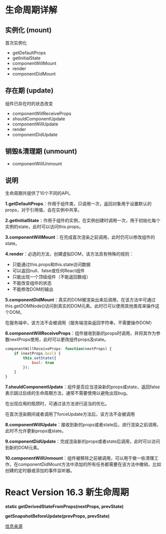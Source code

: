 # 生命周期详解

## 实例化 (mount)

首次实例化

- getDefaultProps
- getInitialState
- componentWillMount
- render
- componentDidMount

## 存在期 (update)

组件已存在时的状态改变

- componentWillReceiveProps
- shouldComponentUpdate
- componentWillUpdate
- render
- componentDidUpdate

## 销毁&清理期 (unmount)

- componentWillUnmount

## 说明

生命周期共提供了10个不同的API。

**1.getDefaultProps**：作用于组件类，只调用一次，返回对象用于设置默认的props，对于引用值，会在实例中共享。

**2.getInitialState**：作用于组件的实例，在实例创建时调用一次，用于初始化每个实例的state，此时可以访问this.props。

**3.componentWillMount**：在完成首次渲染之前调用，此时仍可以修改组件的state。

**4.render**：必选的方法，创建虚拟DOM，该方法具有特殊的规则：

- 只能通过this.props和this.state访问数据
- 可以返回null、false或任何React组件
- 只能出现一个顶级组件（不能返回数组）
- 不能改变组件的状态
- 不能修改DOM的输出

**5.componentDidMount**：真实的DOM被渲染出来后调用，在该方法中可通过this.getDOMNode()访问到真实的DOM元素。此时已可以使用其他类库来操作这个DOM。

在服务端中，该方法不会被调用（服务端渲染返回字符串，不需要操作DOM）

**6.componentWillReceiveProps**：组件接收到新的props时调用，并将其作为参数nextProps使用，此时可以更改组件props及state。

```js
componentWillReceiveProps: function(nextProps) {
    if (nextProps.bool) {
        this.setState({
            bool: true
        });
    }
}
```

**7.shouldComponentUpdate**：组件是否应当渲染新的props或state，返回false表示跳过后续的生命周期方法，通常不需要使用以避免出现bug。

在出现应用的瓶颈时，可通过该方法进行适当的优化。

在首次渲染期间或者调用了forceUpdate方法后，该方法不会被调用

**8.componentWillUpdate**：接收到新的props或者state后，进行渲染之前调用，此时不允许更新props或state。

**9.componentDidUpdate**：完成渲染新的props或者state后调用，此时可以访问到新的DOM元素。

**10.componentWillUnmount**：组件被移除之前被调用，可以用于做一些清理工作，在componentDidMount方法中添加的所有任务都需要在该方法中撤销，比如创建的定时器或添加的事件监听器。


# React Version 16.3 新生命周期

**static getDerivedStateFromProps(nextProps, prevState)**

**getSnapshotBeforeUpdate(prevProps, prevState)**

[信息来源](https://juejin.im/post/5ae6cd96f265da0b9c106931)